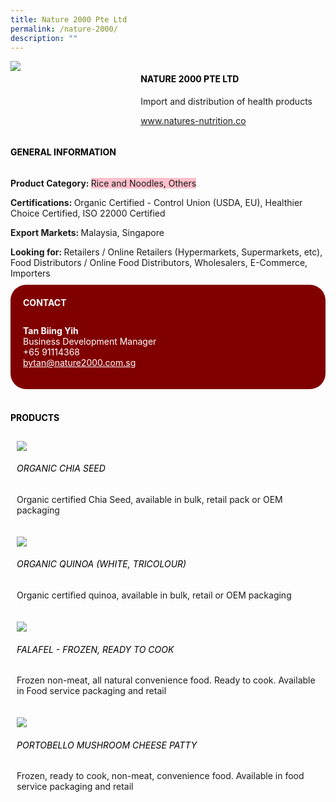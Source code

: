 ```yaml
--- 
title: Nature 2000 Pte Ltd 
permalink: /nature-2000/ 
description: ""
--- 
```

<div class="flex-paragraph"> 
<p style="text-transform: uppercase">
</p>
</div> 
<div class="flex-container" style="display: flex; flex-wrap: wrap;"> 
<div class="card sgds" style="flex: 1 1 40%; display: block;">
<img src="https://drive.google.com/u/0/uc?id=1_rw5snvg0aZXzPq0BnPsTQZ6RLZeQ7Rw&amp;export=download">
</div> 
<div class="card-sgds" style="flex: 1 1 58%; display: block; margin-left: 3px"> 
<h4 style="text-transform: uppercase; color: black;">
<b>Nature 2000 Pte Ltd
</b>
</h4> 
<p>Import and distribution of health products
</p> 
<p>
<a href="https://www.natures-nutrition.co" target="_blank">www.natures-nutrition.co
</a>
</p> 
</div> 
</div> 
<h4 style="text-transform: uppercase; color: black;">
<b>General Information
</b>
</h4> 
<div class="flex-container" style="display: flex; flex-wrap: wrap;"> 
<div class="card sgds" style="flex: 1 1 65%; display: block; align-self: stretch"> 
<div class="flex-paragraph"> 
<p>
<b>Product Category: 
</b>
<span style="background-color: pink; border-radius: 10 px;">Rice and Noodles, Others
</span>
</p> 
<p>
<b>Certifications: 
</b>Organic Certified - Control Union (USDA, EU), Healthier Choice Certified, ISO 22000 Certified
</p> 
<p>
<b>Export Markets: 
</b>Malaysia, Singapore
</p> 
<p style="margin-bottom: 10px;">
<b>Looking for: 
</b>Retailers / Online Retailers (Hypermarkets, Supermarkets, etc), Food Distributors / Online Food Distributors, Wholesalers, E-Commerce, Importers
</p> 
</div> 
</div> 
<div class="card sgds" style="flex: 1 1 35%; padding: 10px; display: block; background-color: maroon; border-radius: 25px; align-self: center;"> 
<h4 style="color: white; margin-top: 10px; margin-left: 10px;">CONTACT
</h4> 
<div class="flex-paragraph"> 
<p style="padding: 10px; color: white;">
<b>Tan Biing Yih
</b>
<br>Business Development Manager
<br>+65 91114368
<br>
<a href="mailto:bytan@nature2000.com.sg" style="color: white;">bytan@nature2000.com.sg
</a>
</p> 
</div> 
</div> 
</div> 
<br> 
<h4 style="text-transform: uppercase; color: black;">
<b>products
</b>
</h4> 
<div style="display: flex; flex-wrap: wrap;"> 
<div class="card sgds" style="flex: 1 1 47%; margin: 10px; display: block;"> 
<div class="flex-image" style="display: block;">
<img src="https://drive.google.com/u/0/uc?id=1yUyNKRbqpfr6eogZR_3vyRJne4iGycNk&export=download">
</div> 
<div class="flex-paragraph"> 
<h6 style="text-transform: uppercase; color: black;">Organic Chia Seed
</h6> 
<p>Organic certified Chia Seed, available in bulk, retail pack or OEM packaging
</p>
</div> 
</div> 
<div class="card sgds" style="flex: 1 1 47%; margin: 10px; display: block;"> 
<div class="flex-image" style="display: block;">
<img src="https://drive.google.com/u/0/uc?id=1bqYShStK0sWXjseNDVVe3SmHD4RmlSQM&export=download">
</div> 
<div class="flex-paragraph"> 
<h6 style="text-transform: uppercase; color: black;">Organic Quinoa (White, Tricolour)
</h6> 
<p>Organic certified quinoa, available in bulk, retail or OEM packaging
</p>
</div> 
</div> 
<div class="card sgds" style="flex: 1 1 47%; margin: 10px; display: block;"> 
<div class="flex-image" style="display: block;">
<img src="https://drive.google.com/u/0/uc?id=118XqbkiTJ_3gDg0D9rVEH7buOwzkkxOV&export=download">
</div> 
<div class="flex-paragraph"> 
<h6 style="text-transform: uppercase; color: black;">Falafel - Frozen, ready to cook
</h6> 
<p>Frozen non-meat, all natural convenience food. Ready to cook. Available in Food service packaging and retail
</p>
</div> 
</div> 
<div class="card sgds" style="flex: 1 1 47%; margin: 10px; display: block;"> 
<div class="flex-image" style="display: block;">
<img src="https://drive.google.com/u/0/uc?id=1MQYkKa9gn7BQb16dguRoOFE3Slho36vr&export=download">
</div> 
<div class="flex-paragraph"> 
<h6 style="text-transform: uppercase; color: black;">Portobello Mushroom Cheese Patty
</h6> 
<p>Frozen, ready to cook, non-meat, convenience food. Available in food service packaging and retail
</p>
</div> 
</div> 
</div>